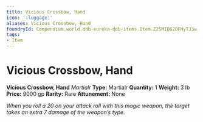```yaml
---
title: Vicious Crossbow, Hand
icon: ':luggage:'
aliases: Vicious Crossbow, Hand
foundryId: Compendium.world.ddb-eureka-ddb-items.Item.Z2SMIQG2OFHyTJ3w
tags:
- Item
---
```


# Vicious Crossbow, Hand

**Vicious Crossbow, Hand**
_Martialr_
**Type:** Martialr
**Quantity:** 1
**Weight:** 3 lb
**Price:** 9000 gp
**Rarity:** Rare
**Attunement:** None

*When you roll a 20 on your attack roll with this magic weapon, the target takes an extra 7 damage of the weapon’s type.*